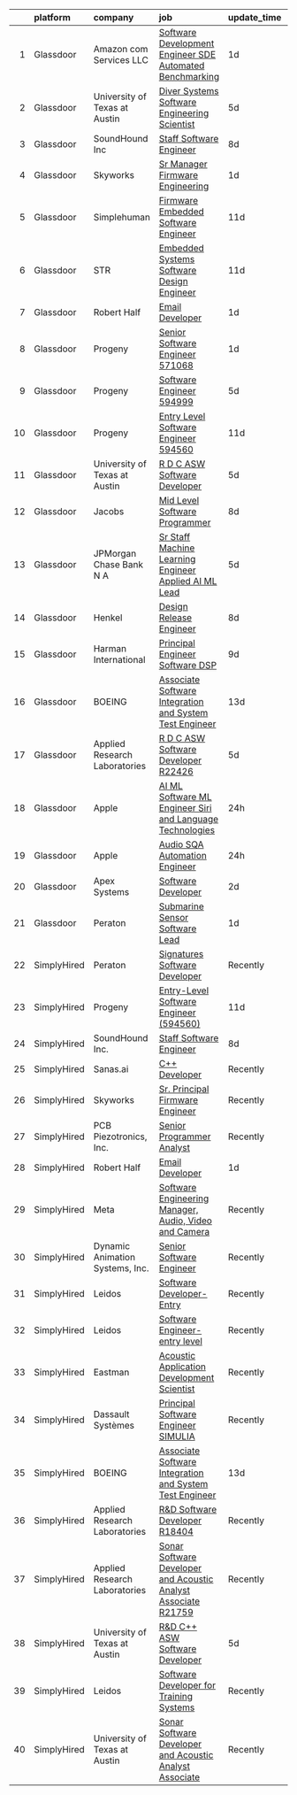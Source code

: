 

|    | platform    | company                         | job                                                                                                                                                                                                                                                                                                                                                                                                                                                                                                                                                                                                                                                                                                                                                                                                                                                                                                                                                                                                                                                                                                                                                                                                                                                                                                                                                                                                                                                                                                                                                  | update_time   | location            |
|---:|:------------|:--------------------------------|:-----------------------------------------------------------------------------------------------------------------------------------------------------------------------------------------------------------------------------------------------------------------------------------------------------------------------------------------------------------------------------------------------------------------------------------------------------------------------------------------------------------------------------------------------------------------------------------------------------------------------------------------------------------------------------------------------------------------------------------------------------------------------------------------------------------------------------------------------------------------------------------------------------------------------------------------------------------------------------------------------------------------------------------------------------------------------------------------------------------------------------------------------------------------------------------------------------------------------------------------------------------------------------------------------------------------------------------------------------------------------------------------------------------------------------------------------------------------------------------------------------------------------------------------------------|:--------------|:--------------------|
|  1 | Glassdoor   | Amazon com Services LLC         | [Software Development Engineer  SDE  Automated Benchmarking](https://www.glassdoor.com/partner/jobListing.htm?pos=111&ao=1136043&s=58&guid=000001834f662ca1821aeda79efb3c74&src=GD_JOB_AD&t=SR&vt=w&cs=1_b0f6df52&cb=1663484440236&jobListingId=1008144113447&jrtk=3-0-1gd7mcbbei4nr801-1gd7mcbc2g2ds800-93604167f71390ef-)                                                                                                                                                                                                                                                                                                                                                                                                                                                                                                                                                                                                                                                                                                                                                                                                                                                                                                                                                                                                                                                                                                                                                                                                                          | 1d            | Seattle, WA         |
|  2 | Glassdoor   | University of Texas at Austin   | [Diver Systems Software Engineering Scientist](https://www.glassdoor.com/partner/jobListing.htm?pos=109&ao=1136043&s=58&guid=000001834f662ca1821aeda79efb3c74&src=GD_JOB_AD&t=SR&vt=w&cs=1_7bd15aa0&cb=1663484440235&jobListingId=1008134570966&jrtk=3-0-1gd7mcbbei4nr801-1gd7mcbc2g2ds800-b68ce17203cedfa0-)                                                                                                                                                                                                                                                                                                                                                                                                                                                                                                                                                                                                                                                                                                                                                                                                                                                                                                                                                                                                                                                                                                                                                                                                                                        | 5d            | Austin, TX          |
|  3 | Glassdoor   | SoundHound Inc                  | [Staff Software Engineer](https://www.glassdoor.com/partner/jobListing.htm?pos=113&ao=1136043&s=58&guid=000001834f662ca1821aeda79efb3c74&src=GD_JOB_AD&t=SR&vt=w&ea=1&cs=1_8abd66df&cb=1663484440236&jobListingId=1008130047195&jrtk=3-0-1gd7mcbbei4nr801-1gd7mcbc2g2ds800-3428b7ce9c956431-)                                                                                                                                                                                                                                                                                                                                                                                                                                                                                                                                                                                                                                                                                                                                                                                                                                                                                                                                                                                                                                                                                                                                                                                                                                                        | 8d            | Santa Clara, CA     |
|  4 | Glassdoor   | Skyworks                        | [Sr  Manager  Firmware Engineering](https://www.glassdoor.com/partner/jobListing.htm?pos=118&ao=1136043&s=58&guid=000001834f662ca1821aeda79efb3c74&src=GD_JOB_AD&t=SR&vt=w&cs=1_9d56235f&cb=1663484440236&jobListingId=1008145726354&jrtk=3-0-1gd7mcbbei4nr801-1gd7mcbc2g2ds800-a1717148f65ebde2-)                                                                                                                                                                                                                                                                                                                                                                                                                                                                                                                                                                                                                                                                                                                                                                                                                                                                                                                                                                                                                                                                                                                                                                                                                                                   | 1d            | San Jose, CA        |
|  5 | Glassdoor   | Simplehuman                     | [Firmware Embedded Software Engineer](https://www.glassdoor.com/partner/jobListing.htm?pos=120&ao=1136043&s=58&guid=000001834f662ca1821aeda79efb3c74&src=GD_JOB_AD&t=SR&vt=w&ea=1&cs=1_d26011d2&cb=1663484440236&jobListingId=1008121793908&jrtk=3-0-1gd7mcbbei4nr801-1gd7mcbc2g2ds800-4dbeb1aa5cf043f4-)                                                                                                                                                                                                                                                                                                                                                                                                                                                                                                                                                                                                                                                                                                                                                                                                                                                                                                                                                                                                                                                                                                                                                                                                                                            | 11d           | Torrance, CA        |
|  6 | Glassdoor   | STR                             | [Embedded Systems Software Design Engineer](https://www.glassdoor.com/partner/jobListing.htm?pos=121&ao=1136043&s=58&guid=000001834f662ca1821aeda79efb3c74&src=GD_JOB_AD&t=SR&vt=w&ea=1&cs=1_29711361&cb=1663484440236&jobListingId=1008121389988&jrtk=3-0-1gd7mcbbei4nr801-1gd7mcbc2g2ds800-b47c9cf08a6f2c3c-)                                                                                                                                                                                                                                                                                                                                                                                                                                                                                                                                                                                                                                                                                                                                                                                                                                                                                                                                                                                                                                                                                                                                                                                                                                      | 11d           | Woburn, MA          |
|  7 | Glassdoor   | Robert Half                     | [Email Developer](https://www.glassdoor.com/partner/jobListing.htm?pos=102&ao=1110586&s=58&guid=000001834f662ca1821aeda79efb3c74&src=GD_JOB_AD&t=SR&vt=w&ea=1&cs=1_f7705b24&cb=1663484440235&jobListingId=1008145675095&cpc=47CFDC01B3F81FAC&jrtk=3-0-1gd7mcbbei4nr801-1gd7mcbc2g2ds800-1d30b377a342ae9d--6NYlbfkN0CpzDdaQkua3np5pkmj49lKioZwmwxQ-yx5plwbYmV_MzWNBoPgCjn5bOtxNwC6GJ4nMXlh70SbCFcICXIgnZkuA1M2Q3cbZxvyy2idv8eL8hhk9lI80DRwFm1NMXGvI86YHjJOPaVV2F-OE7mVDddpF962aw6WMRMYnU2tZV44lSwwG1i4aejlqpiCh2m_kkR52xgphpVIp_z3iWE3FsdAbrh0i_tZpDH4GuN1BnoBYsUj4OUY4Qk4flgHDAVwb9h8Xto5_oiIIN28sRKK8blOIw3xOZzQcYfaZ0Sv7gs__xohSO-4O-D2S-I7s-g-KQVipVWKKBcNNrBkRD5_RYoag1HE7goOkiv4-t2Jpf37zb8LoDlHRiV_qFLvDVAHwP-at7K-0ol36WyMIutC2FRL5VA_K6M6vlHR8lbhC5vEVggehLMdBrBu96ObysYto1o7ekdsG-5tdxEIrE-RkcVWZEl0Ro0zvNEpX_xzkMTlwU_OUghPFTtfx7Nty3SGs8FMk15JGdlfSzwjI9HsxBLxaSNZvhPLDVU0VMw8iZ-hM8v1PQ9Zh9u5)                                                                                                                                                                                                                                                                                                                                                                                                                                                                                                                                                                                                                                           | 1d            | Denver, CO          |
|  8 | Glassdoor   | Progeny                         | [Senior Software Engineer   571068 ](https://www.glassdoor.com/partner/jobListing.htm?pos=119&ao=1136043&s=58&guid=000001834f662ca1821aeda79efb3c74&src=GD_JOB_AD&t=SR&vt=w&cs=1_40486ba2&cb=1663484440236&jobListingId=1008146023366&jrtk=3-0-1gd7mcbbei4nr801-1gd7mcbc2g2ds800-f0fd6c0004d9c04e-)                                                                                                                                                                                                                                                                                                                                                                                                                                                                                                                                                                                                                                                                                                                                                                                                                                                                                                                                                                                                                                                                                                                                                                                                                                                  | 1d            | Canonsburg, PA      |
|  9 | Glassdoor   | Progeny                         | [Software Engineer  594999 ](https://www.glassdoor.com/partner/jobListing.htm?pos=116&ao=1136043&s=58&guid=000001834f662ca1821aeda79efb3c74&src=GD_JOB_AD&t=SR&vt=w&cs=1_0360e02d&cb=1663484440236&jobListingId=1008134031369&jrtk=3-0-1gd7mcbbei4nr801-1gd7mcbc2g2ds800-6d016ac3371836b7-)                                                                                                                                                                                                                                                                                                                                                                                                                                                                                                                                                                                                                                                                                                                                                                                                                                                                                                                                                                                                                                                                                                                                                                                                                                                          | 5d            | Manassas, VA        |
| 10 | Glassdoor   | Progeny                         | [Entry Level Software Engineer  594560 ](https://www.glassdoor.com/partner/jobListing.htm?pos=112&ao=1136043&s=58&guid=000001834f662ca1821aeda79efb3c74&src=GD_JOB_AD&t=SR&vt=w&cs=1_72870201&cb=1663484440236&jobListingId=1008120992779&jrtk=3-0-1gd7mcbbei4nr801-1gd7mcbc2g2ds800-2b9a7bfbde9af731-)                                                                                                                                                                                                                                                                                                                                                                                                                                                                                                                                                                                                                                                                                                                                                                                                                                                                                                                                                                                                                                                                                                                                                                                                                                              | 11d           | Manassas, VA        |
| 11 | Glassdoor   | University of Texas at Austin   | [R D C   ASW Software Developer](https://www.glassdoor.com/partner/jobListing.htm?pos=107&ao=1136043&s=58&guid=000001834f662ca1821aeda79efb3c74&src=GD_JOB_AD&t=SR&vt=w&cs=1_d2f5876e&cb=1663484440235&jobListingId=1008134571094&jrtk=3-0-1gd7mcbbei4nr801-1gd7mcbc2g2ds800-505db6517f58eced-)                                                                                                                                                                                                                                                                                                                                                                                                                                                                                                                                                                                                                                                                                                                                                                                                                                                                                                                                                                                                                                                                                                                                                                                                                                                      | 5d            | Austin, TX          |
| 12 | Glassdoor   | Jacobs                          | [Mid Level Software Programmer](https://www.glassdoor.com/partner/jobListing.htm?pos=114&ao=1136043&s=58&guid=000001834f662ca1821aeda79efb3c74&src=GD_JOB_AD&t=SR&vt=w&cs=1_8290ecdb&cb=1663484440236&jobListingId=1008128557334&jrtk=3-0-1gd7mcbbei4nr801-1gd7mcbc2g2ds800-0af984db1dd2315d-)                                                                                                                                                                                                                                                                                                                                                                                                                                                                                                                                                                                                                                                                                                                                                                                                                                                                                                                                                                                                                                                                                                                                                                                                                                                       | 8d            | Bingham Farms, MI   |
| 13 | Glassdoor   | JPMorgan Chase Bank  N A        | [Sr  Staff Machine Learning Engineer   Applied AI ML Lead](https://www.glassdoor.com/partner/jobListing.htm?pos=117&ao=1136043&s=58&guid=000001834f662ca1821aeda79efb3c74&src=GD_JOB_AD&t=SR&vt=w&cs=1_c28a9b1c&cb=1663484440236&jobListingId=1008135419592&jrtk=3-0-1gd7mcbbei4nr801-1gd7mcbc2g2ds800-c192268a470b92e3-)                                                                                                                                                                                                                                                                                                                                                                                                                                                                                                                                                                                                                                                                                                                                                                                                                                                                                                                                                                                                                                                                                                                                                                                                                            | 5d            | Palo Alto, CA       |
| 14 | Glassdoor   | Henkel                          | [Design   Release Engineer](https://www.glassdoor.com/partner/jobListing.htm?pos=105&ao=1110586&s=58&guid=000001834f662ca1821aeda79efb3c74&src=GD_JOB_AD&t=SR&vt=w&cs=1_31f7c2cd&cb=1663484440235&jobListingId=1008129968269&cpc=9908D8D4413DBB8A&jrtk=3-0-1gd7mcbbei4nr801-1gd7mcbc2g2ds800-dd6aa8f583606936--6NYlbfkN0Bnb2JtfZ4AEsMA1Pu2i33F7qA_ifajj7vsPj00nFwV5oJ5S38d4YJev97vL1XpAk697PcgHYCrOvaQ3Dld0Ehq3dDuTjOxMQELFMqHYyzv8g-iyjePoYaXQPojbGhFNqwV1qsbWNqeA7M6FV-OtylbeTOenxbAa9MXgTQTS5a_7jf0Lvd4ZhSRK9E46qk-KjaSApuJWzIVjZG7sarZUXYyqsc-lGxmXK3-jg0fbyAe9eMplf9QzcbcL6bYfPxZEzImsE71tSR_nUyxiEbGOYuQhqk4VRvgVwMlhsxRCQmri24d5w3TpXTUmH5NtFi4ala65MerCWLPoVCcRarN7DGopeM9oO08_76UeXOVUWJztVJj7ek7PTobd_g4l-M9OkTNKPrCR5EBBc1hHvAr8MajMQPTcdxk0mjSrgkDt6mxQ4o5yEdBdVjlRoMTpDOcCBjjJ39INMYqDTyrdfN0NaHfWCERvMAXoxbxDdqfx-glvGZlh77MCuxXnrzHNtaYzJ-qCM3-6Itx4B-FhXtwNXxVkKOgv4NfRiU%3D)                                                                                                                                                                                                                                                                                                                                                                                                                                                                                                                                                                                                                                                        | 8d            | Madison Heights, MI |
| 15 | Glassdoor   | Harman International            | [Principal Engineer  Software DSP](https://www.glassdoor.com/partner/jobListing.htm?pos=115&ao=1136043&s=58&guid=000001834f662ca1821aeda79efb3c74&src=GD_JOB_AD&t=SR&vt=w&cs=1_4ae30a77&cb=1663484440236&jobListingId=1008126856852&jrtk=3-0-1gd7mcbbei4nr801-1gd7mcbc2g2ds800-555e2380c94f309b-)                                                                                                                                                                                                                                                                                                                                                                                                                                                                                                                                                                                                                                                                                                                                                                                                                                                                                                                                                                                                                                                                                                                                                                                                                                                    | 9d            | Novi, MI            |
| 16 | Glassdoor   | BOEING                          | [Associate Software Integration and System Test Engineer](https://www.glassdoor.com/partner/jobListing.htm?pos=101&ao=1110586&s=58&guid=000001834f662ca1821aeda79efb3c74&src=GD_JOB_AD&t=SR&vt=w&cs=1_9ee7aa9c&cb=1663484440234&jobListingId=1008117325734&cpc=618B7C2C2BCBC227&jrtk=3-0-1gd7mcbbei4nr801-1gd7mcbc2g2ds800-18b58d6d4bcfe4f1--6NYlbfkN0BddK4H-tsabPiX3BvkwhvbvP4OkLNzlRX6egXJy9Hb11ERhvpR4KXHiogI9i6BJrntUqviaGCPutZGaAmlgx_3hMD3w7XdObyat3Ifm5u27qe1c7zrVC5iZB1RHaF1xUY30Llt1aqKoIMQ28VclLDuj56rNyWW1Qd7oLkyRIrQ5BEpgOSEhDYU9YNZidkwemAuKtZixAGtiN-Msy0BtQpvYFsQm5wvUCyLYQ6AOLiCMO82nzAczKdFD5Dp21Db0y0SPCaUJSDk-uHy4w3ps5whRBDX7Gvk05YbhFkxBpxUgIRywxlN0bxfLrFhMir1F_LXBPRwl9ipucBGNQwMPruehbraulyofTZBr5ysKG9qpOIsSATgxt0biRNeyW0I_B1hYscAxrhsM5Ekmx41V176fSn5K61pHAuf0wHVhaZPrTUUM-EWjijJ-TBxfhX2A1Y%3D)                                                                                                                                                                                                                                                                                                                                                                                                                                                                                                                                                                                                                                                                                                                          | 13d           | Kent, WA            |
| 17 | Glassdoor   | Applied Research Laboratories   | [R D C   ASW Software Developer R22426](https://www.glassdoor.com/partner/jobListing.htm?pos=110&ao=1136043&s=58&guid=000001834f662ca1821aeda79efb3c74&src=GD_JOB_AD&t=SR&vt=w&ea=1&cs=1_92adb6d9&cb=1663484440236&jobListingId=1008134873870&jrtk=3-0-1gd7mcbbei4nr801-1gd7mcbc2g2ds800-9e99523256cc7a65-)                                                                                                                                                                                                                                                                                                                                                                                                                                                                                                                                                                                                                                                                                                                                                                                                                                                                                                                                                                                                                                                                                                                                                                                                                                          | 5d            | Austin, TX          |
| 18 | Glassdoor   | Apple                           | [AI ML   Software  ML  Engineer  Siri and Language Technologies](https://www.glassdoor.com/partner/jobListing.htm?pos=106&ao=1136043&s=58&guid=000001834f662ca1821aeda79efb3c74&src=GD_JOB_AD&t=SR&vt=w&cs=1_8d105271&cb=1663484440235&jobListingId=1008146904371&jrtk=3-0-1gd7mcbbei4nr801-1gd7mcbc2g2ds800-c37c15d6316a917e-)                                                                                                                                                                                                                                                                                                                                                                                                                                                                                                                                                                                                                                                                                                                                                                                                                                                                                                                                                                                                                                                                                                                                                                                                                      | 24h           | Cambridge, MA       |
| 19 | Glassdoor   | Apple                           | [Audio SQA Automation Engineer](https://www.glassdoor.com/partner/jobListing.htm?pos=108&ao=1136043&s=58&guid=000001834f662ca1821aeda79efb3c74&src=GD_JOB_AD&t=SR&vt=w&cs=1_6310aac6&cb=1663484440235&jobListingId=1008146904400&jrtk=3-0-1gd7mcbbei4nr801-1gd7mcbc2g2ds800-2883d3b1dd5e8401-)                                                                                                                                                                                                                                                                                                                                                                                                                                                                                                                                                                                                                                                                                                                                                                                                                                                                                                                                                                                                                                                                                                                                                                                                                                                       | 24h           | Cupertino, CA       |
| 20 | Glassdoor   | Apex Systems                    | [Software Developer](https://www.glassdoor.com/partner/jobListing.htm?pos=103&ao=1110586&s=58&guid=000001834f662ca1821aeda79efb3c74&src=GD_JOB_AD&t=SR&vt=w&ea=1&cs=1_3a6af633&cb=1663484440235&jobListingId=1008143341273&cpc=F41FEAB56D215062&jrtk=3-0-1gd7mcbbei4nr801-1gd7mcbc2g2ds800-28844eac39369d01--6NYlbfkN0DqWjE27Bj7wQp7zwejGyju2OyxUuq4SEucXSyN07WCWejYvQmJsgF2DYF8Y-TYieAFOYR7mwoVX3UFdAgmeb2F2B3opQw2wHm_zyLHmy4TCBnCgpLmuLRoHVj1p-weLc43NmWqS76UxEsRtpvNfmgjelNHp-FkrimqmxUiFI9vr882Cj15v_KTn9RYMRqGDilqMZ_DchoZcWJSVjkJVXqFr22N_Xi8wqbUqejbZZjTQIZTa1LLZ3F1W2eETP2Xu8sYF6lwk-6BMZOYQWCEoo_i9SaFvHx7cHRzTqnrAe5IgOd6LT2TtPcKik6wSV31I4mj_lIZUjMyaNrNT-jP9IXE4M2xYWA5Kmdgdp0bnpgjouLcbVmKRQlB64Bfl0JeVWFRokfjo4gsz3gjRTdgplPR7caABmkE5K4T8pa0ai_Xpfv80IWMlaJcdOkFfOh887KdSPw36OGqs0-WSAhAGo9Yjicp1o4HmPXDpr_z2Yu9zdKO7FgT9KEC18-ZJ7gY-Sm5Uf8VSAYikBXQuhCJAvgxYvYyoTnOROUlE30acIEtGHJUxxUsGYMyhwl3VSzzGBcE9FaGCJBWZIMvJgsMBt6S64KEu2bAmqw4DCRpTtPDOyWuIlsLzz1x5QpAVdpDKQqje2o2Rh47cA%3D%3D)                                                                                                                                                                                                                                                                                                                                                                                                                                                                                                                                            | 2d            | Bethesda, MD        |
| 21 | Glassdoor   | Peraton                         | [Submarine Sensor Software Lead](https://www.glassdoor.com/partner/jobListing.htm?pos=104&ao=1110586&s=58&guid=000001834f662ca1821aeda79efb3c74&src=GD_JOB_AD&t=SR&vt=w&cs=1_35e6d18c&cb=1663484440235&jobListingId=1008144586565&cpc=32EE424DE2B657EB&jrtk=3-0-1gd7mcbbei4nr801-1gd7mcbc2g2ds800-4afa93ddc6898331--6NYlbfkN0Cx7R8OmodZU4Ze4hnUhR0Myw3_voyDLMHXumN7ynSuTrXceT3foN28OOGtcbbQ_77U7UNRulVcOgY5cRqu16E8VPqAsrwK8dH0pQCty9r3ePSUYTt8vjujt1CcL04ykdF9Je4qwDuIFdjKBWuQzhLl644CleAu7B0TjFkf8HTu0IVAgCw4uVqUH_F10sza1TYlhso7FtAUNlHwcVdmS8PgMEkAmrbBH4oOVCcIrjU9SxBnZEFlYBgMRXf5nstsb9DsZc_yz5Wvz8rDH-QaJdmpYPLg7vjD4lcoXkb26D_SaHC-0OuuZg7aPh3hZbZJ6I_bfGcjIt45Tjplw12M8FJ9PdoEFsudGUkzigFUJV8CXU6F0qKSyRTMXHUjX2zJdORyeXBcROIXrFApygFJ08rdlon652jUUw7ljAlzNLA5tqeBD3F0oBTchzpIyejjWwU5J68i_ARGMijGLHwI-wHtHxnF0KUbgGw1o9v1SHPWpnj-ep8flmy0vcBoqYP2oCEiakt0-RevoqgAES93cLC44830tb2cw4dnNMxwPTvBtd7x5DJE1y_ET35SU-oeQDB2vPf7N3y9Qk77-tKIRMBHH88g6Yorjb3IbKAx1nszezLFk1Id8qj3ooB65jiuIVskD-NHSjYx5z4Jw-gyVftYDHK0mYW5j3Vvn0pWiwx-qhLdutudSh1tAEubPdR8-MWSdj0DcfvE2T-coklKogDTb3jsb9GMdVS9MIJJmy_Jj1Ru1Gz0j2iE_eI9BUOLIix9l7JMhwsERCE3DEicvMcGKT8jjkoVLCZ5mB8Bw5dEPet3Nu_J0_WozY6nof9VL2ouA--DsJ31e4pET5FXYfoaOOUVW6PslpTy3tlJIo42xpHp0OwXIcOT-RQx4yFioa2ALJsLsbGJzYVsFskRkQoAiA08v5SAblZbxjj3sMKdAdxwmq8bnHr6QktYQV9gY-cZ9r0oUvCGVRqS2Mzra-rTGTlQvuKnDoJ2oVoScumsCQDCDRwgok3kyS1sTSwgKHncQGgbuTbHkD_Bivlp-UVLy4rUpzohihkeTgtVeZP8gNo3kUOraEckQ-Wi2loKOBGUSlJiv_bpeikJPncUghoRPgCp6P2HDnkT9E7Kov-1bEfCZSGXuODCal43nQe95K6NnMjjAjDdFHqA1PdOsAtN) | 1d            | Bethesda, MD        |
| 22 | SimplyHired | Peraton                         | [Signatures Software Developer](https://www.simplyhired.com/job/VhxXHzc1HuSwgvJxF9sKZQ2uXq6BwCFPmRIcEGeH9slcr0dBpgm7Wg?q=acoustic+developer)                                                                                                                                                                                                                                                                                                                                                                                                                                                                                                                                                                                                                                                                                                                                                                                                                                                                                                                                                                                                                                                                                                                                                                                                                                                                                                                                                                                                         | Recently      | Bethesda, MD        |
| 23 | SimplyHired | Progeny                         | [Entry-Level Software Engineer (594560)](https://www.simplyhired.com/job/hFZ0kpPt7g7aOxFzPksAH7fahgRzX61kk6-Gsyoh-O4nQt0YXf5-Tg?q=acoustic+developer)                                                                                                                                                                                                                                                                                                                                                                                                                                                                                                                                                                                                                                                                                                                                                                                                                                                                                                                                                                                                                                                                                                                                                                                                                                                                                                                                                                                                | 11d           | Manassas, VA        |
| 24 | SimplyHired | SoundHound Inc.                 | [Staff Software Engineer](https://www.simplyhired.com/job/Q6biehcUO9lofkX2AGKDLjOHiRDpVsxGuo0i9K2uWz-nY3y1jerrxw?q=acoustic+developer)                                                                                                                                                                                                                                                                                                                                                                                                                                                                                                                                                                                                                                                                                                                                                                                                                                                                                                                                                                                                                                                                                                                                                                                                                                                                                                                                                                                                               | 8d            | Santa Clara, CA     |
| 25 | SimplyHired | Sanas.ai                        | [C++ Developer](https://www.simplyhired.com/job/OfOrk2GK8qtkXIcNYByn2PuJplYGhQ13uZQ6Ml5U-ypgUB5Y4bvF1Q?q=acoustic+developer)                                                                                                                                                                                                                                                                                                                                                                                                                                                                                                                                                                                                                                                                                                                                                                                                                                                                                                                                                                                                                                                                                                                                                                                                                                                                                                                                                                                                                         | Recently      | Remote              |
| 26 | SimplyHired | Skyworks                        | [Sr. Principal Firmware Engineer](https://www.simplyhired.com/job/yuEUvYe0pl4Po-wAwnXRdK_l9ULtLEgCAnIciQtolHAur5kp79b7-w?q=acoustic+developer)                                                                                                                                                                                                                                                                                                                                                                                                                                                                                                                                                                                                                                                                                                                                                                                                                                                                                                                                                                                                                                                                                                                                                                                                                                                                                                                                                                                                       | Recently      | Beaverton, OR       |
| 27 | SimplyHired | PCB Piezotronics, Inc.          | [Senior Programmer Analyst](https://www.simplyhired.com/job/eQBYwWiHkxugufpP5RasTROUJ8GSCTQyB7il0JPt8M58snoQJ9LUjQ?q=acoustic+developer)                                                                                                                                                                                                                                                                                                                                                                                                                                                                                                                                                                                                                                                                                                                                                                                                                                                                                                                                                                                                                                                                                                                                                                                                                                                                                                                                                                                                             | Recently      | Depew, NY           |
| 28 | SimplyHired | Robert Half                     | [Email Developer](https://www.simplyhired.com/job/BVIgBJgCpxv-cFy0d_7E9Pz7QxiyU_8mBeDOWeRs5Ka68IK6Es0Vsw?q=acoustic+developer)                                                                                                                                                                                                                                                                                                                                                                                                                                                                                                                                                                                                                                                                                                                                                                                                                                                                                                                                                                                                                                                                                                                                                                                                                                                                                                                                                                                                                       | 1d            | Denver, CO          |
| 29 | SimplyHired | Meta                            | [Software Engineering Manager, Audio, Video and Camera](https://www.simplyhired.com/job/AcPc5DUPNYj9CMf6xW8n3d6KbxKPxsL_pcHtarR3Yd9d8AKAG_9DPA?q=acoustic+developer)                                                                                                                                                                                                                                                                                                                                                                                                                                                                                                                                                                                                                                                                                                                                                                                                                                                                                                                                                                                                                                                                                                                                                                                                                                                                                                                                                                                 | Recently      | Remote              |
| 30 | SimplyHired | Dynamic Animation Systems, Inc. | [Senior Software Engineer](https://www.simplyhired.com/job/AzssRDbf5igdq8fjkSjvzuWmDw_CyAuhZOcQrBC3CQsh09Ddu7iG1Q?q=acoustic+developer)                                                                                                                                                                                                                                                                                                                                                                                                                                                                                                                                                                                                                                                                                                                                                                                                                                                                                                                                                                                                                                                                                                                                                                                                                                                                                                                                                                                                              | Recently      | Bethesda, MD        |
| 31 | SimplyHired | Leidos                          | [Software Developer- Entry](https://www.simplyhired.com/job/XXKh7dTrW0MG5z-FMvmHALhEdrkLMyfydnQPSeRrZJMHr6RS92VdqA?q=acoustic+developer)                                                                                                                                                                                                                                                                                                                                                                                                                                                                                                                                                                                                                                                                                                                                                                                                                                                                                                                                                                                                                                                                                                                                                                                                                                                                                                                                                                                                             | Recently      | Bethesda, MD        |
| 32 | SimplyHired | Leidos                          | [Software Engineer- entry level](https://www.simplyhired.com/job/Az5T0epSSCPR4XV7ajlOEo-A-9r5_k74JX5R6cCBLGfq_-y5m99KRg?q=acoustic+developer)                                                                                                                                                                                                                                                                                                                                                                                                                                                                                                                                                                                                                                                                                                                                                                                                                                                                                                                                                                                                                                                                                                                                                                                                                                                                                                                                                                                                        | Recently      | Bethesda, MD        |
| 33 | SimplyHired | Eastman                         | [Acoustic Application Development Scientist](https://www.simplyhired.com/job/N-tYJftP-qf3JUJmFDDgU178lS3Ez0R54RfljGyDJMmixka8A4I20Q?q=acoustic+developer)                                                                                                                                                                                                                                                                                                                                                                                                                                                                                                                                                                                                                                                                                                                                                                                                                                                                                                                                                                                                                                                                                                                                                                                                                                                                                                                                                                                            | Recently      | Springfield, MA     |
| 34 | SimplyHired | Dassault Systèmes               | [Principal Software Engineer SIMULIA](https://www.simplyhired.com/job/EoyCNNBK4UDsF5Gx7YzyR7Q6olXn4fnrw8HCQt0MME2YG7Gjcx7NiA?q=acoustic+developer)                                                                                                                                                                                                                                                                                                                                                                                                                                                                                                                                                                                                                                                                                                                                                                                                                                                                                                                                                                                                                                                                                                                                                                                                                                                                                                                                                                                                   | Recently      | Waltham, MA         |
| 35 | SimplyHired | BOEING                          | [Associate Software Integration and System Test Engineer](https://www.simplyhired.com/job/2zjEpPYuq1B5jNGAVmSwQa33qQ-Zjfjt72-EELDjypPlkiCWaO9n2w?q=acoustic+developer)                                                                                                                                                                                                                                                                                                                                                                                                                                                                                                                                                                                                                                                                                                                                                                                                                                                                                                                                                                                                                                                                                                                                                                                                                                                                                                                                                                               | 13d           | Kent, WA            |
| 36 | SimplyHired | Applied Research Laboratories   | [R&D Software Developer R18404](https://www.simplyhired.com/job/iYsUoC4YVp2iNY6b_JtpfN9L4H2iAgnSxyEYjA8MjR38__eDQ3Tw0g?q=acoustic+developer)                                                                                                                                                                                                                                                                                                                                                                                                                                                                                                                                                                                                                                                                                                                                                                                                                                                                                                                                                                                                                                                                                                                                                                                                                                                                                                                                                                                                         | Recently      | Austin, TX          |
| 37 | SimplyHired | Applied Research Laboratories   | [Sonar Software Developer and Acoustic Analyst Associate R21759](https://www.simplyhired.com/job/Kjonhx6rqotT16KInNpdD1g1AD-YHGpBOYmlTLUpOzjO1-0c3CDpJg?q=acoustic+developer)                                                                                                                                                                                                                                                                                                                                                                                                                                                                                                                                                                                                                                                                                                                                                                                                                                                                                                                                                                                                                                                                                                                                                                                                                                                                                                                                                                        | Recently      | Austin, TX          |
| 38 | SimplyHired | University of Texas at Austin   | [R&D C++ ASW Software Developer](https://www.simplyhired.com/job/pEQni4i9pOYw9IXH3I-IIZgzh2BAMODia4K5kiQKcErX1n4dTTq5gQ?q=acoustic+developer)                                                                                                                                                                                                                                                                                                                                                                                                                                                                                                                                                                                                                                                                                                                                                                                                                                                                                                                                                                                                                                                                                                                                                                                                                                                                                                                                                                                                        | 5d            | Austin, TX          |
| 39 | SimplyHired | Leidos                          | [Software Developer for Training Systems](https://www.simplyhired.com/job/bkZMqLcMEW3WoKMF4vv5LTlDXVzHoXRsF35WIS_tZNhHme0iBV-Cow?q=acoustic+developer)                                                                                                                                                                                                                                                                                                                                                                                                                                                                                                                                                                                                                                                                                                                                                                                                                                                                                                                                                                                                                                                                                                                                                                                                                                                                                                                                                                                               | Recently      | Bethesda, MD        |
| 40 | SimplyHired | University of Texas at Austin   | [Sonar Software Developer and Acoustic Analyst Associate](https://www.simplyhired.com/job/G6MGPKPgcpavQ_-zy-lkoVJ1WVl1gKkEFvxcG1plaIkhkbEhWdhHOA?q=acoustic+developer)                                                                                                                                                                                                                                                                                                                                                                                                                                                                                                                                                                                                                                                                                                                                                                                                                                                                                                                                                                                                                                                                                                                                                                                                                                                                                                                                                                               | Recently      | Austin, TX          |